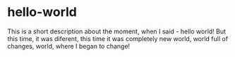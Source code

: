 # hello-world
This is a short description about the moment, when I said - hello world! But this time, it was diferent, this time it was completely new world, world full of changes, world, where I began to change!
